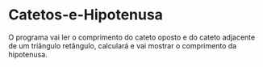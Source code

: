 # Catetos-e-Hipotenusa
 O programa vai ler o comprimento do cateto oposto e do cateto adjacente de um triângulo retângulo, calculará e vai mostrar o comprimento da hipotenusa.

